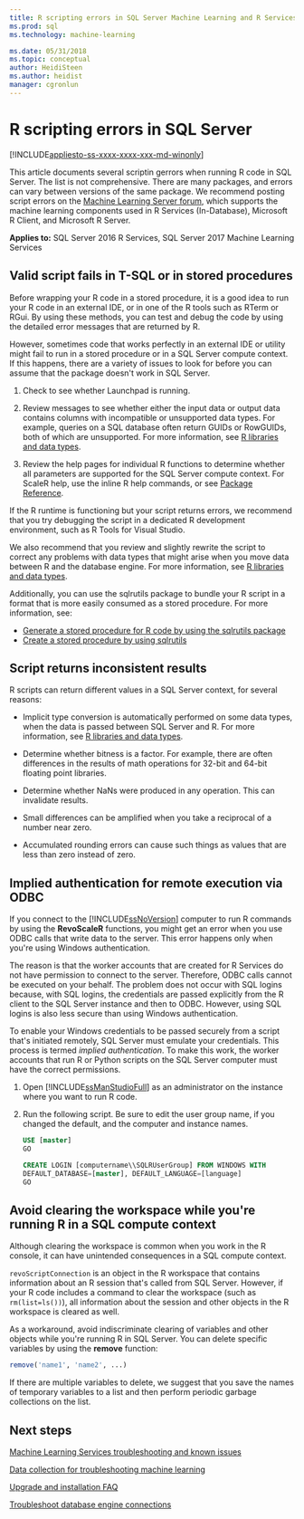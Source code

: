 ```yaml
---
title: R scripting errors in SQL Server Machine Learning and R Services | Microsoft Docs
ms.prod: sql
ms.technology: machine-learning

ms.date: 05/31/2018  
ms.topic: conceptual
author: HeidiSteen
ms.author: heidist
manager: cgronlun
---
```

# R scripting errors in SQL Server
[!INCLUDE[appliesto-ss-xxxx-xxxx-xxx-md-winonly](../includes/appliesto-ss-xxxx-xxxx-xxx-md-winonly.md)]

This article documents several scriptin gerrors when running R code in SQL Server. The list is not comprehensive. There are many packages, and errors can vary between versions of the same package. We recommend posting script errors on the [Machine Learning Server forum](https://social.msdn.microsoft.com/Forums/home?category=MicrosoftR), which supports the machine learning components used in R Services (In-Database), Microsoft R Client, and Microsoft R Server.

**Applies to:** SQL Server 2016 R Services, SQL Server 2017 Machine Learning Services


## Valid script fails in T-SQL or in stored procedures

Before wrapping your R code in a stored procedure, it is a good idea to run your R code in an external IDE, or in one of the R tools such as RTerm or RGui. By using these methods, you can test and debug the code by using the detailed error messages that are returned by R.

However, sometimes code that works perfectly in an external IDE or utility might fail to run in a stored procedure or in a SQL Server compute context. If this happens, there are a variety of issues to look for before you can assume that the package doesn't work in SQL Server.

1. Check to see whether Launchpad is running.

2. Review messages to see whether either the input data or output data contains columns with incompatible or unsupported data types. For example, queries on a SQL database often return GUIDs or RowGUIDs, both of which are unsupported. For more information, see [R libraries and data types](r/r-libraries-and-data-types.md).

3. Review the help pages for individual R functions to determine whether all parameters are supported for the SQL Server compute context. For ScaleR help, use the inline R help commands, or see [Package Reference](https://docs.microsoft.com/r-server/r-reference/revoscaler/revoscaler).

If the R runtime is functioning but your script returns errors, we recommend that you try debugging the script in a dedicated R development environment, such as  R Tools for Visual Studio.

We also recommend that you review and slightly rewrite the script to correct any problems with data types that might arise when you move data between R and the database engine. For more information, see [R libraries and data types](r/r-libraries-and-data-types.md).

Additionally, you can use the sqlrutils package to bundle your R script in a format that is more easily consumed as a stored procedure. For more information, see:
* [Generate a stored procedure for R code by using the sqlrutils package](r/generating-an-r-stored-procedure-for-r-code-using-the-sqlrutils-package.md)
* [Create a stored procedure by using sqlrutils](r/how-to-create-a-stored-procedure-using-sqlrutils.md)

## Script returns inconsistent results

R scripts can return different values in a SQL Server context, for several reasons:

- Implicit type conversion is automatically performed on some data types, when the data is passed between SQL Server and R. For more information, see [R libraries and data types](r/r-libraries-and-data-types.md).

- Determine whether bitness is a factor. For example, there are often differences in the results of math operations for 32-bit and 64-bit floating point libraries.

- Determine whether NaNs were produced in any operation. This can invalidate results.

- Small differences can be amplified when you take a reciprocal of a number near zero.

- Accumulated rounding errors can cause such things as values that are less than zero instead of zero.

## Implied authentication for remote execution via ODBC

If you connect to the [!INCLUDE[ssNoVersion](../includes/ssnoversion-md.md)] computer to run R commands by using the **RevoScaleR** functions, you might get an error when you use ODBC calls that write data to the server. This error happens only when you're using Windows authentication.

The reason is that the worker accounts that are created for R Services do not have permission to connect to the server. Therefore, ODBC calls cannot be executed on your behalf. The problem does not occur with SQL logins because, with SQL logins, the credentials are passed explicitly from the R client to the SQL Server instance and then to ODBC. However, using SQL logins is also less secure than using Windows authentication.

To enable your Windows credentials to be passed securely from a script that's initiated remotely, SQL Server must emulate your credentials. This process is termed _implied authentication_. To make this work, the worker accounts that run R or Python scripts on the SQL Server computer must have the correct permissions.

1. Open [!INCLUDE[ssManStudioFull](../includes/ssmanstudiofull-md.md)] as an administrator on the instance where you want to run R code.

2. Run the following script. Be sure to edit the user group name, if you changed the default, and the computer and instance names.

    ```SQL
    USE [master]
    GO
    
    CREATE LOGIN [computername\\SQLRUserGroup] FROM WINDOWS WITH
    DEFAULT_DATABASE=[master], DEFAULT_LANGUAGE=[language]
    GO
    ```

## Avoid clearing the workspace while you're running R in a SQL compute context

Although clearing the workspace is common when you work in the R console, it can have unintended consequences in a SQL compute context.

`revoScriptConnection` is an object in the R workspace that contains information about an R session that's called from SQL Server. However, if your R code includes a command to clear the workspace (such as `rm(list=ls())`), all information about the session and other objects in the R workspace is cleared as well.

As a workaround, avoid indiscriminate clearing of variables and other objects while you're running R in SQL Server. You can delete specific variables by using the **remove** function:

```R
remove('name1', 'name2', ...)
```

If there are multiple variables to delete, we suggest that you save the names of temporary variables to a list and then perform periodic garbage collections on the list.



## Next steps

[Machine Learning Services troubleshooting and known issues](machine-learning-troubleshooting-faq.md)

[Data collection for troubleshooting machine learning](data-collection-ml-troubleshooting-process.md)

[Upgrade and installation FAQ](r/upgrade-and-installation-faq-sql-server-r-services.md)

[Troubleshoot database engine connections](../database-engine/configure-windows/troubleshoot-connecting-to-the-sql-server-database-engine.md)
